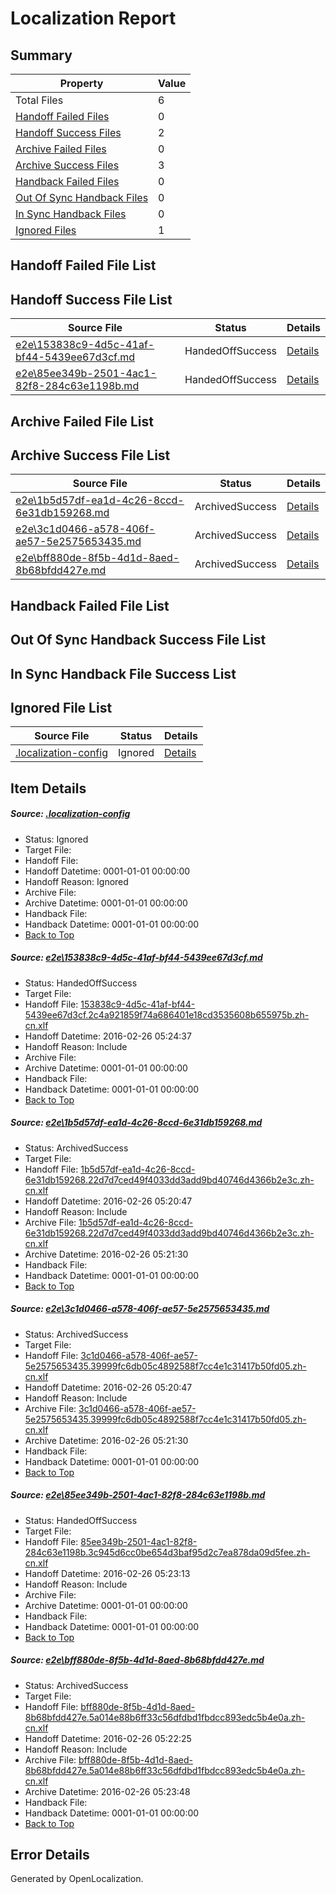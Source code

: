 # <a name='report-top'></a> Localization Report

## Summary
 Property | Value 
 -------- | ----- 
 Total Files | 6
[ Handoff Failed Files ](#handoff-failed-list)| 0
[ Handoff Success Files ](#handoff-success-list)| 2
[ Archive Failed Files ](#archive-failed-list)| 0
[ Archive Success Files ](#archive-success-list)| 3
[ Handback Failed Files ](#handback-failed-list)| 0
[ Out Of Sync Handback Files ](#outofsync-handback-success-list)| 0
[ In Sync Handback Files ](#insync-handback-success-list)| 0
[ Ignored Files ](#ignored-list)| 1

## <a name='handoff-failed-list'></a> Handoff Failed File List

## <a name='handoff-success-list'></a> Handoff Success File List
 Source File | Status | Details 
 ----------- | ------ | ------- 
 [e2e\153838c9-4d5c-41af-bf44-5439ee67d3cf.md](https://github.com/OpenLocalizationTest/oltest/blob/70437d1a92d84497227d5c003cc517e2ca8d9039/e2e/153838c9-4d5c-41af-bf44-5439ee67d3cf.md) | HandedOffSuccess | [Details](#da0277443780e427b195150b6d095a55cebd5ec81)
 [e2e\85ee349b-2501-4ac1-82f8-284c63e1198b.md](https://github.com/OpenLocalizationTest/oltest/blob/6d861717d825ca575ac154f1a1c31a3169f4f4f2/e2e/85ee349b-2501-4ac1-82f8-284c63e1198b.md) | HandedOffSuccess | [Details](#3e70ef9c3e1e4dc1fa32280b41e126953786243f4)

## <a name='archive-failed-list'></a> Archive Failed File List

## <a name='archive-success-list'></a> Archive Success File List
 Source File | Status | Details 
 ----------- | ------ | ------- 
 [e2e\1b5d57df-ea1d-4c26-8ccd-6e31db159268.md](https://github.com/OpenLocalizationTest/oltest/blob/9f07fe290603636178a7c845719e760545101205/e2e/1b5d57df-ea1d-4c26-8ccd-6e31db159268.md) | ArchivedSuccess | [Details](#96d3461fbefa415a48cb3a1a7f38a080ef6224242)
 [e2e\3c1d0466-a578-406f-ae57-5e2575653435.md](https://github.com/OpenLocalizationTest/oltest/blob/9f07fe290603636178a7c845719e760545101205/e2e/3c1d0466-a578-406f-ae57-5e2575653435.md) | ArchivedSuccess | [Details](#60c4046dd17333a450a48c0a025e7fb908a19d373)
 [e2e\bff880de-8f5b-4d1d-8aed-8b68bfdd427e.md](https://github.com/OpenLocalizationTest/oltest/blob/7b260f3753064833fcb4fc2d36b95d89dd60a8bf/e2e/bff880de-8f5b-4d1d-8aed-8b68bfdd427e.md) | ArchivedSuccess | [Details](#c735d4da163763a5f6b1de74f31cb89de39c438f5)

## <a name='handback-failed-list'></a> Handback Failed File List

## <a name='outofsync-handback-success-list'></a> Out Of Sync Handback Success File List

## <a name='insync-handback-success-list'></a> In Sync Handback File Success List

## <a name='ignored-list'></a> Ignored File List
 Source File | Status | Details 
 ----------- | ------ | ------- 
 [.localization-config](https://github.com/OpenLocalizationTest/oltest/blob/70437d1a92d84497227d5c003cc517e2ca8d9039/.localization-config) | Ignored | [Details](#66aca4b1c2f43b14ec41e0e427345df94af1d5e10)

## Item Details
##### <a name='66aca4b1c2f43b14ec41e0e427345df94af1d5e10'></a> Source: [.localization-config](https://github.com/OpenLocalizationTest/oltest/blob/70437d1a92d84497227d5c003cc517e2ca8d9039/.localization-config)
* Status: Ignored
* Target File: 
* Handoff File: 
* Handoff Datetime: 0001-01-01 00:00:00
* Handoff Reason: Ignored
* Archive File: 
* Archive Datetime: 0001-01-01 00:00:00
* Handback File: 
* Handback Datetime: 0001-01-01 00:00:00
* [Back to Top](#report-top)

##### <a name='da0277443780e427b195150b6d095a55cebd5ec81'></a> Source: [e2e\153838c9-4d5c-41af-bf44-5439ee67d3cf.md](https://github.com/OpenLocalizationTest/oltest/blob/70437d1a92d84497227d5c003cc517e2ca8d9039/e2e/153838c9-4d5c-41af-bf44-5439ee67d3cf.md)
* Status: HandedOffSuccess
* Target File: 
* Handoff File: [153838c9-4d5c-41af-bf44-5439ee67d3cf.2c4a921859f74a686401e18cd3535608b655975b.zh-cn.xlf](https://github.com/OpenLocalizationTestOrg/olhandoff/blob/c3ee1b28416788e6d5020fa1a5ad002ce110fba4/ol-handoff/OpenLocalizationTestOrg/oltest.zh-cn/terryjin/ht/153838c9-4d5c-41af-bf44-5439ee67d3cf.2c4a921859f74a686401e18cd3535608b655975b.zh-cn.xlf)
* Handoff Datetime: 2016-02-26 05:24:37
* Handoff Reason: Include
* Archive File: 
* Archive Datetime: 0001-01-01 00:00:00
* Handback File: 
* Handback Datetime: 0001-01-01 00:00:00
* [Back to Top](#report-top)

##### <a name='96d3461fbefa415a48cb3a1a7f38a080ef6224242'></a> Source: [e2e\1b5d57df-ea1d-4c26-8ccd-6e31db159268.md](https://github.com/OpenLocalizationTest/oltest/blob/9f07fe290603636178a7c845719e760545101205/e2e/1b5d57df-ea1d-4c26-8ccd-6e31db159268.md)
* Status: ArchivedSuccess
* Target File: 
* Handoff File: [1b5d57df-ea1d-4c26-8ccd-6e31db159268.22d7d7ced49f4033dd3add9bd40746d4366b2e3c.zh-cn.xlf](https://github.com/OpenLocalizationTestOrg/olhandoff/blob/c539178c125b7d9348b005eb7fac4e3172ceb06e/ol-handoff/OpenLocalizationTestOrg/oltest.zh-cn/terryjin/ht/1b5d57df-ea1d-4c26-8ccd-6e31db159268.22d7d7ced49f4033dd3add9bd40746d4366b2e3c.zh-cn.xlf)
* Handoff Datetime: 2016-02-26 05:20:47
* Handoff Reason: Include
* Archive File: [1b5d57df-ea1d-4c26-8ccd-6e31db159268.22d7d7ced49f4033dd3add9bd40746d4366b2e3c.zh-cn.xlf](https://github.com/OpenLocalizationTestOrg/olhandoff/blob/3c48f9866b3970e4b65907ce968af7ca9a0c2836/ol-handoff/OpenLocalizationTestOrg/oltest.zh-cn/terryjin/ht/archive/1b5d57df-ea1d-4c26-8ccd-6e31db159268.22d7d7ced49f4033dd3add9bd40746d4366b2e3c.zh-cn.xlf)
* Archive Datetime: 2016-02-26 05:21:30
* Handback File: 
* Handback Datetime: 0001-01-01 00:00:00
* [Back to Top](#report-top)

##### <a name='60c4046dd17333a450a48c0a025e7fb908a19d373'></a> Source: [e2e\3c1d0466-a578-406f-ae57-5e2575653435.md](https://github.com/OpenLocalizationTest/oltest/blob/9f07fe290603636178a7c845719e760545101205/e2e/3c1d0466-a578-406f-ae57-5e2575653435.md)
* Status: ArchivedSuccess
* Target File: 
* Handoff File: [3c1d0466-a578-406f-ae57-5e2575653435.39999fc6db05c4892588f7cc4e1c31417b50fd05.zh-cn.xlf](https://github.com/OpenLocalizationTestOrg/olhandoff/blob/c539178c125b7d9348b005eb7fac4e3172ceb06e/ol-handoff/OpenLocalizationTestOrg/oltest.zh-cn/terryjin/ht/3c1d0466-a578-406f-ae57-5e2575653435.39999fc6db05c4892588f7cc4e1c31417b50fd05.zh-cn.xlf)
* Handoff Datetime: 2016-02-26 05:20:47
* Handoff Reason: Include
* Archive File: [3c1d0466-a578-406f-ae57-5e2575653435.39999fc6db05c4892588f7cc4e1c31417b50fd05.zh-cn.xlf](https://github.com/OpenLocalizationTestOrg/olhandoff/blob/3c48f9866b3970e4b65907ce968af7ca9a0c2836/ol-handoff/OpenLocalizationTestOrg/oltest.zh-cn/terryjin/ht/archive/3c1d0466-a578-406f-ae57-5e2575653435.39999fc6db05c4892588f7cc4e1c31417b50fd05.zh-cn.xlf)
* Archive Datetime: 2016-02-26 05:21:30
* Handback File: 
* Handback Datetime: 0001-01-01 00:00:00
* [Back to Top](#report-top)

##### <a name='3e70ef9c3e1e4dc1fa32280b41e126953786243f4'></a> Source: [e2e\85ee349b-2501-4ac1-82f8-284c63e1198b.md](https://github.com/OpenLocalizationTest/oltest/blob/6d861717d825ca575ac154f1a1c31a3169f4f4f2/e2e/85ee349b-2501-4ac1-82f8-284c63e1198b.md)
* Status: HandedOffSuccess
* Target File: 
* Handoff File: [85ee349b-2501-4ac1-82f8-284c63e1198b.3c945d6cc0be654d3baf95d2c7ea878da09d5fee.zh-cn.xlf](https://github.com/OpenLocalizationTestOrg/olhandoff/blob/f530a5ac75e20c9dff7dbff0eff86e2fc62434af/ol-handoff/OpenLocalizationTestOrg/oltest.zh-cn/terryjin/ht/85ee349b-2501-4ac1-82f8-284c63e1198b.3c945d6cc0be654d3baf95d2c7ea878da09d5fee.zh-cn.xlf)
* Handoff Datetime: 2016-02-26 05:23:13
* Handoff Reason: Include
* Archive File: 
* Archive Datetime: 0001-01-01 00:00:00
* Handback File: 
* Handback Datetime: 0001-01-01 00:00:00
* [Back to Top](#report-top)

##### <a name='c735d4da163763a5f6b1de74f31cb89de39c438f5'></a> Source: [e2e\bff880de-8f5b-4d1d-8aed-8b68bfdd427e.md](https://github.com/OpenLocalizationTest/oltest/blob/7b260f3753064833fcb4fc2d36b95d89dd60a8bf/e2e/bff880de-8f5b-4d1d-8aed-8b68bfdd427e.md)
* Status: ArchivedSuccess
* Target File: 
* Handoff File: [bff880de-8f5b-4d1d-8aed-8b68bfdd427e.5a014e88b6ff33c56dfdbd1fbdcc893edc5b4e0a.zh-cn.xlf](https://github.com/OpenLocalizationTestOrg/olhandoff/blob/827e34feebdcf74042a6c53747008a102706ae66/ol-handoff/OpenLocalizationTestOrg/oltest.zh-cn/terryjin/ht/bff880de-8f5b-4d1d-8aed-8b68bfdd427e.5a014e88b6ff33c56dfdbd1fbdcc893edc5b4e0a.zh-cn.xlf)
* Handoff Datetime: 2016-02-26 05:22:25
* Handoff Reason: Include
* Archive File: [bff880de-8f5b-4d1d-8aed-8b68bfdd427e.5a014e88b6ff33c56dfdbd1fbdcc893edc5b4e0a.zh-cn.xlf](https://github.com/OpenLocalizationTestOrg/olhandoff/blob/744edbdca8fbce1bbb6ce27821d69ba64b157477/ol-handoff/OpenLocalizationTestOrg/oltest.zh-cn/terryjin/ht/archive/bff880de-8f5b-4d1d-8aed-8b68bfdd427e.5a014e88b6ff33c56dfdbd1fbdcc893edc5b4e0a.zh-cn.xlf)
* Archive Datetime: 2016-02-26 05:23:48
* Handback File: 
* Handback Datetime: 0001-01-01 00:00:00
* [Back to Top](#report-top)


## Error Details

Generated by OpenLocalization.
